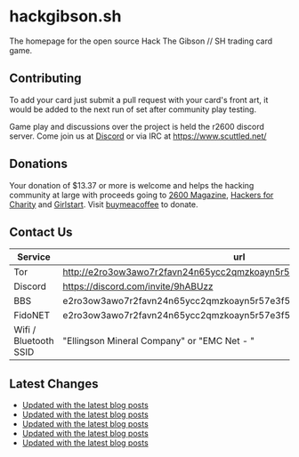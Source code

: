 # hackgibson.sh
The homepage for the open source Hack The Gibson // SH trading card game.


## Contributing

To add your card just submit a pull request with your card's front art, it would be added to the next run of set after community play testing.

Game play and discussions over the project is held the r2600 discord server. Come join us at [Discord](https://discord.com/invite/9hABUzz) or via IRC at https://www.scuttled.net/


## Donations

Your donation of $13.37 or more is welcome and helps the hacking community at large with proceeds going to [2600 Magazine](https://2600.com/), [Hackers for Charity](https://hackersforcharity.org) and [Girlstart](https://girlstart.org).  Visit [buymeacoffee](https://www.buymeacoffee.com/hackgibson.sh) to donate.


## Contact Us

Service | url
-|-
Tor | http://e2ro3ow3awo7r2favn24n65ycc2qmzkoayn5r57e3f56nvjwdcgg32ad.onion
Discord | https://discord.com/invite/9hABUzz
BBS | e2ro3ow3awo7r2favn24n65ycc2qmzkoayn5r57e3f56nvjwdcgg32ad.onion:23
FidoNET | e2ro3ow3awo7r2favn24n65ycc2qmzkoayn5r57e3f56nvjwdcgg32ad.onion:24554
Wifi / Bluetooth SSID | "Ellingson Mineral Company" or "EMC Net - <fidonet address>"

## Latest Changes
<!-- BLOG-POST-LIST:START -->
- [Updated with the latest blog posts](https://github.com/DFW2600/hackgibson.sh/commit/fd4780f6cf979322a94429493695ecacaf1340a7)
- [Updated with the latest blog posts](https://github.com/DFW2600/hackgibson.sh/commit/6dd9451c5bd7ac2c51158d92aca1d6d5e23b574c)
- [Updated with the latest blog posts](https://github.com/DFW2600/hackgibson.sh/commit/1b8376ca9d8f673fc99a3252372c316e1380ba15)
- [Updated with the latest blog posts](https://github.com/DFW2600/hackgibson.sh/commit/b9a8c8f2b9e0f17623f423fd639dc7abea0da26e)
- [Updated with the latest blog posts](https://github.com/DFW2600/hackgibson.sh/commit/b8ae73db16b9082a486ed1e7ed8b7a9c0bc71469)
<!-- BLOG-POST-LIST:END -->
